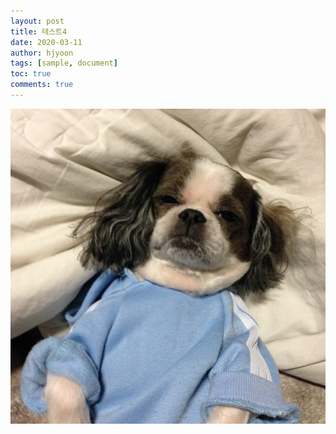```yaml
---
layout: post
title: 테스트4
date: 2020-03-11
author: hjyoon
tags: [sample, document]
toc: true
comments: true
---
```

![image](https://raw.githubusercontent.com/hjyoon/hjyoon.github.io/master/images/sample_image.jpg)